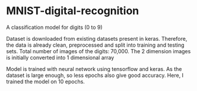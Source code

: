 # MNIST-digital-recognition
A classification model for digits (0 to 9)

Dataset is downloaded from existing datasets present in keras. Therefore, the data is already clean, preprocessed and split into training and testing sets.
Total number of images of the digits: 70,000.
The 2 dimension images is initially converted into 1 dimensional array

Model is trained with neural network using tensorflow and keras. 
As the dataset is large enough, so less epochs also give good accuracy. Here, I trained the model on 10 epochs.
